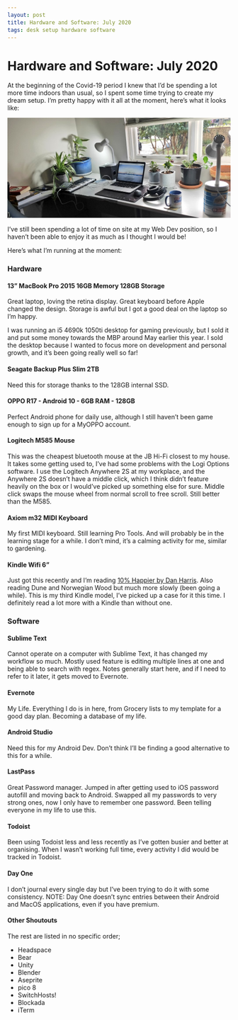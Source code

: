 ```yaml
---
layout: post
title: Hardware and Software: July 2020
tags: desk setup hardware software
---
```


# Hardware and Software: July 2020
At the beginning of the Covid-19 period I knew that I’d be spending a lot more time indoors than usual, so I spent some time trying to create my dream setup. I’m pretty happy with it all at the moment, here’s what it looks like: 

![My Desk Setup](https://raw.githubusercontent.com/mik3ds/mik3ds.github.io/master/images/desk.jpeg)

I’ve still been spending a lot of time on site at my Web Dev position, so I haven’t been able to enjoy it as much as I thought I would be!

Here’s what I’m running at the moment: 

### Hardware 
#### 13” MacBook Pro 2015 16GB Memory 128GB Storage 

Great laptop, loving the retina display. Great keyboard before Apple changed the design. Storage is awful but I got a good deal on the laptop so I’m happy.

I was running an i5 4690k 1050ti desktop for gaming previously, but I sold it and put some money towards the MBP around May earlier this year. I sold the desktop because I wanted to focus more on development and personal growth, and it’s been going really well so far!

#### Seagate Backup Plus Slim 2TB
Need this for storage thanks to the 128GB internal SSD.

#### OPPO R17 - Android 10 - 6GB RAM - 128GB
Perfect Android phone for daily use, although I still haven’t been game enough to sign up for a MyOPPO account.

#### Logitech M585 Mouse
This was the cheapest bluetooth mouse at the JB Hi-Fi closest to my house. It takes some getting used to, I’ve had some problems with the Logi Options software. 
I use the Logitech Anywhere 2S at my workplace, and the Anywhere 2S doesn’t have a middle click, which I think didn’t feature heavily on the box or I would’ve picked up something else for sure. Middle click swaps the mouse wheel from normal scroll to free scroll. Still better than the M585.

#### Axiom m32 MIDI Keyboard
My first MIDI keyboard. Still learning Pro Tools. And will probably be in the learning stage for a while. I don’t mind, it’s a calming activity for me, similar to gardening. 

#### Kindle Wifi 6”
Just got this recently and I’m reading [10% Happier by Dan Harris](https://www.amazon.com.au/10-Happier-Self-Help-Actually-Works/dp/0062265431). Also reading Dune and Norwegian Wood but much more slowly (been going a while).  This is my third Kindle model, I’ve picked up a case for it this time. I definitely read a lot more with a Kindle than without one.

### Software

#### Sublime Text
Cannot operate on a computer with Sublime Text, it has changed my workflow so much. Mostly used feature is editing multiple lines at one and being able to search with regex. Notes generally start here, and if I need to refer to it later, it gets moved to Evernote.

#### Evernote
My Life. Everything I do is in here, from Grocery lists to my template for a good day plan. Becoming a database of my life.

#### Android Studio
Need this for my Android Dev. Don’t think I’ll be finding a good alternative to this for a while.

#### LastPass
Great Password manager. Jumped in after getting used to iOS password autofill and moving back to Android. Swapped all my passwords to very strong ones, now I only have to remember one password. Been telling everyone in my life to use this.

#### Todoist
Been using Todoist less and less recently as I’ve gotten busier and better at organising. When I wasn’t working full time, every activity I did would be tracked in Todoist.

#### Day One
I don’t journal every single day but I’ve been trying to do it with some consistency. NOTE: Day One doesn’t sync entries between their Android and MacOS applications, even if you have premium. 

#### Other Shoutouts
The rest are listed in no specific order;
* Headspace
* Bear
* Unity 
* Blender 
* Aseprite 
* pico 8 
* SwitchHosts!
* Blockada
* iTerm
